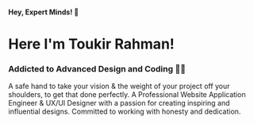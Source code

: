 
<div>
    <h4>Hey, Expert Minds! 👋</h4>
    <h1>Here I'm Toukir Rahman!</h1>
    <h3>Addicted to Advanced Design and Coding 👨‍💻</h3>
    <p>
        A safe hand to take your vision & the weight of your project off your shoulders, to get that done perfectly. A Professional Website Application Engineer & UX/UI Designer with a passion for 
        creating inspiring and influential designs. Committed to working with honesty and dedication.
    </p>
</div>

